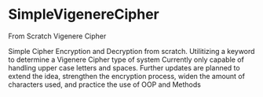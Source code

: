 # SimpleVigenereCipher
From Scratch Vigenere Cipher

Simple Cipher Encryption and Decryption from scratch. Utilitizing a keyword to determine a Vigenere Cipher type of system
Currently only capable of handling upper case letters and spaces. Further updates are planned to extend the idea, strengthen the encryption process, widen the amount of characters used, and practice the use of OOP and Methods
